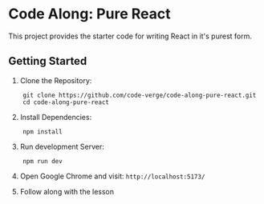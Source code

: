 # Code Along: Pure React

This project provides the starter code for writing React in it's purest form.

## Getting Started

1. Clone the Repository:

```shell
    git clone https://github.com/code-verge/code-along-pure-react.git
    cd code-along-pure-react
```

2. Install Dependencies:

```shell
    npm install
```

3. Run development Server:

```shell
    npm run dev
```

4. Open Google Chrome and visit: `http://localhost:5173/`

5. Follow along with the lesson